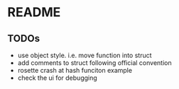 # README

## TODOs

- use object style. i.e. move function into struct
- add comments to struct following official convention
- rosette crash at hash funciton example
- check the ui for debugging

